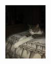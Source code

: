 <img src="https://raw.githubusercontent.com/Zmwang622/zmwang622/master/IMG_5591.jpg" width = "25%">
